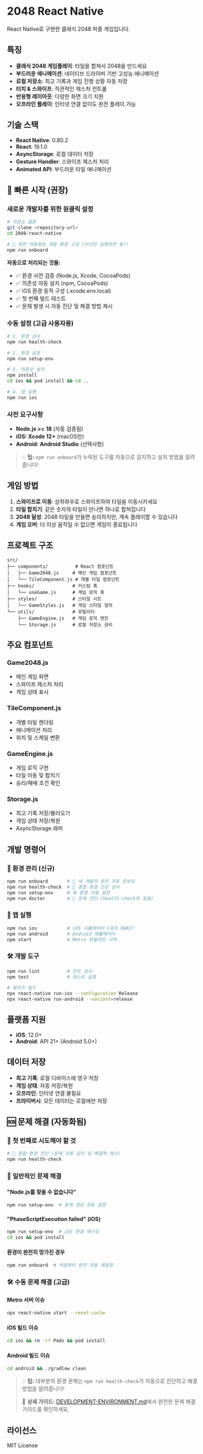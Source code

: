 # 2048 React Native

React Native로 구현한 클래식 2048 퍼즐 게임입니다.

## 특징

- **클래식 2048 게임플레이**: 타일을 합쳐서 2048을 만드세요
- **부드러운 애니메이션**: 네이티브 드라이버 기반 고성능 애니메이션
- **로컬 저장소**: 최고 기록과 게임 진행 상황 자동 저장
- **터치 & 스와이프**: 직관적인 제스처 컨트롤
- **반응형 레이아웃**: 다양한 화면 크기 지원
- **오프라인 플레이**: 인터넷 연결 없이도 완전 플레이 가능

## 기술 스택

- **React Native**: 0.80.2
- **React**: 19.1.0
- **AsyncStorage**: 로컬 데이터 저장
- **Gesture Handler**: 스와이프 제스처 처리
- **Animated API**: 부드러운 타일 애니메이션

## 🚀 빠른 시작 (권장)

### 새로운 개발자를 위한 원클릭 설정

```bash
# 저장소 클론
git clone <repository-url>
cd 2048-react-native

# 🎯 완전 자동화된 개발 환경 구성 (이것만 실행하면 됨!)
npm run onboard
```

**자동으로 처리되는 것들:**
- ✅ 환경 사전 검증 (Node.js, Xcode, CocoaPods)
- ✅ 의존성 자동 설치 (npm, CocoaPods)
- ✅ iOS 환경 동적 구성 (.xcode.env.local)
- ✅ 첫 번째 빌드 테스트
- ✅ 문제 발생 시 자동 진단 및 해결 방법 제시

### 수동 설정 (고급 사용자용)

```bash
# 1. 환경 검사
npm run health-check

# 2. 환경 설정
npm run setup-env

# 3. 의존성 설치
npm install
cd ios && pod install && cd ..

# 4. 앱 실행
npm run ios
```

### 사전 요구사항

- **Node.js >= 18** (자동 검증됨)
- **iOS: Xcode 12+** (macOS만)
- **Android: Android Studio** (선택사항)

> 💡 **팁:** `npm run onboard`가 누락된 도구를 자동으로 감지하고 설치 방법을 알려줍니다!

## 게임 방법

1. **스와이프로 이동**: 상하좌우로 스와이프하여 타일을 이동시키세요
2. **타일 합치기**: 같은 숫자의 타일이 만나면 하나로 합쳐집니다
3. **2048 달성**: 2048 타일을 만들면 승리하지만, 계속 플레이할 수 있습니다
4. **게임 오버**: 더 이상 움직일 수 없으면 게임이 종료됩니다

## 프로젝트 구조

```
src/
├── components/          # React 컴포넌트
│   ├── Game2048.js     # 메인 게임 컴포넌트
│   └── TileComponent.js # 개별 타일 컴포넌트
├── hooks/              # 커스텀 훅
│   └── useGame.js      # 게임 로직 훅
├── styles/             # 스타일 시트
│   └── GameStyles.js   # 게임 스타일 정의
└── utils/              # 유틸리티
    ├── GameEngine.js   # 게임 로직 엔진
    └── Storage.js      # 로컬 저장소 관리
```

## 주요 컴포넌트

### Game2048.js
- 메인 게임 화면
- 스와이프 제스처 처리
- 게임 상태 표시

### TileComponent.js  
- 개별 타일 렌더링
- 애니메이션 처리
- 위치 및 스케일 변환

### GameEngine.js
- 게임 로직 구현
- 타일 이동 및 합치기
- 승리/패배 조건 확인

### Storage.js
- 최고 기록 저장/불러오기
- 게임 상태 저장/복원
- AsyncStorage 래퍼

## 개발 명령어

### 🎯 환경 관리 (신규)

```bash
npm run onboard       # 🚀 새 개발자 완전 자동 온보딩
npm run health-check  # 🏥 종합 환경 건강 검사
npm run setup-env     # ⚙️ 환경 자동 설정
npm run doctor        # 🔧 문제 진단 (health-check와 동일)
```

### 📱 앱 실행

```bash
npm run ios           # iOS 시뮬레이터 (포트 8082)
npm run android       # Android 에뮬레이터
npm start             # Metro 번들러만 시작
```

### 🛠️ 개발 도구

```bash
npm run lint          # 린트 검사
npm test              # 테스트 실행

# 릴리즈 빌드
npx react-native run-ios --configuration Release
npx react-native run-android --variant=release
```

## 플랫폼 지원

- **iOS**: 12.0+
- **Android**: API 21+ (Android 5.0+)

## 데이터 저장

- **최고 기록**: 로컬 디바이스에 영구 저장
- **게임 상태**: 자동 저장/복원
- **오프라인**: 인터넷 연결 불필요
- **프라이버시**: 모든 데이터는 로컬에만 저장

## 🆘 문제 해결 (자동화됨)

### 🎯 첫 번째로 시도해야 할 것

```bash
# 🏥 종합 환경 진단 (문제 자동 감지 및 해결책 제시)
npm run health-check
```

### 🔧 일반적인 문제 해결

#### "Node.js를 찾을 수 없습니다"
```bash
npm run setup-env  # 동적 경로 자동 설정
```

#### "PhaseScriptExecution failed" (iOS)
```bash
npm run setup-env  # iOS 환경 재구성
cd ios && pod install
```

#### 환경이 완전히 망가진 경우
```bash
npm run onboard  # 처음부터 완전 자동 재설정
```

### 🛠️ 수동 문제 해결 (고급)

#### Metro 서버 이슈
```bash
npx react-native start --reset-cache
```

#### iOS 빌드 이슈
```bash
cd ios && rm -rf Pods && pod install
```

#### Android 빌드 이슈
```bash
cd android && ./gradlew clean
```

> 💡 **팁:** 대부분의 환경 문제는 `npm run health-check`가 자동으로 진단하고 해결 방법을 알려줍니다!
> 
> 📖 **상세 가이드:** [DEVELOPMENT-ENVIRONMENT.md](./DEVELOPMENT-ENVIRONMENT.md)에서 완전한 문제 해결 가이드를 확인하세요.

## 라이선스

MIT License